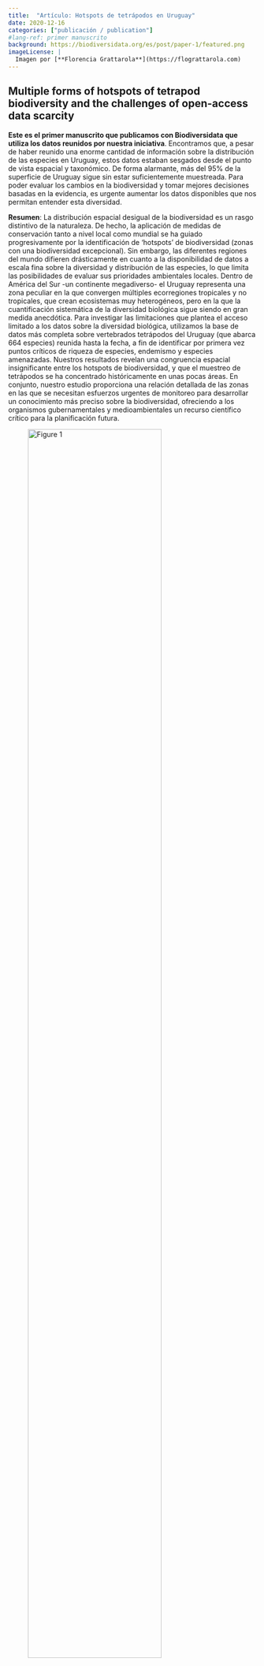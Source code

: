 ```yaml
---
title:  "Artículo: Hotspots de tetrápodos en Uruguay"
date: 2020-12-16
categories: ["publicación / publication"]
#lang-ref: primer manuscrito
background: https://biodiversidata.org/es/post/paper-1/featured.png
imageLicense: |
  Imagen por [**Florencia Grattarola**](https://flograttarola.com)
---
```


## Multiple forms of hotspots of tetrapod biodiversity and the challenges of open-access data scarcity

**Este es el primer manuscrito que publicamos con Biodiversidata que utiliza los datos reunidos por nuestra iniciativa**. Encontramos que, a pesar de haber reunido una enorme cantidad de información sobre la distribución de las especies en Uruguay, estos datos estaban sesgados desde el punto de vista espacial y taxonómico. De forma alarmante, más del 95% de la superficie de Uruguay sigue sin estar suficientemente muestreada. Para poder evaluar los cambios en la biodiversidad y tomar mejores decisiones basadas en la evidencia, es urgente aumentar los datos disponibles que nos permitan entender esta diversidad.

**Resumen**: La distribución espacial desigual de la biodiversidad es un rasgo distintivo de la naturaleza. De hecho, la aplicación de medidas de conservación tanto a nivel local como mundial se ha guiado progresivamente por la identificación de ‘hotspots’ de biodiversidad (zonas con una biodiversidad excepcional). Sin embargo, las diferentes regiones del mundo difieren drásticamente en cuanto a la disponibilidad de datos a escala fina sobre la diversidad y distribución de las especies, lo que limita las posibilidades de evaluar sus prioridades ambientales locales. Dentro de América del Sur -un continente megadiverso- el Uruguay representa una zona peculiar en la que convergen múltiples ecorregiones tropicales y no tropicales, que crean ecosistemas muy heterogéneos, pero en la que la cuantificación sistemática de la diversidad biológica sigue siendo en gran medida anecdótica. Para investigar las limitaciones que plantea el acceso limitado a los datos sobre la diversidad biológica, utilizamos la base de datos más completa sobre vertebrados tetrápodos del Uruguay (que abarca 664 especies) reunida hasta la fecha, a fin de identificar por primera vez puntos críticos de riqueza de especies, endemismo y especies amenazadas. Nuestros resultados revelan una congruencia espacial insignificante entre los hotspots de biodiversidad, y que el muestreo de tetrápodos se ha concentrado históricamente en unas pocas áreas. En conjunto, nuestro estudio proporciona una relación detallada de las zonas en las que se necesitan esfuerzos urgentes de monitoreo para desarrollar un conocimiento más preciso sobre la biodiversidad, ofreciendo a los organismos gubernamentales y medioambientales un recurso científico crítico para la planificación futura.

<figure>
<img src="https://media.springernature.com/full/springer-static/image/art%3A10.1038%2Fs41598-020-79074-8/MediaObjects/41598_2020_79074_Fig4_HTML.png?as=webp" alt="Figure 1" style="width:80%"/>
<figcaption align = "center"><small>Fig.4 - Áreas para la priorización del esfuerzo de muestreo futuro. Las categorías de prioridad para los anfibios (a), los reptiles (b), las aves &#40;c) y los mamíferos (d) se calcularon utilizando las curvas de acumulación de especies (SAC). Escala: Nula (es decir, celdas de cuadrícula en las que la pendiente media del último 10% de las SAC era inferior o igual a 0,05), "Baja" (entre 0,05 y 0,25), "Media" (entre 0,25 y 1), "Alta" (celdas de cuadrícula en las que el esfuerzo de muestreo era tan bajo que no era posible calcular las SAC) y "Muy alta" (es decir, celdas de cuadrícula en las que no se encontraron registros). Todos los mapas tienen una resolución de 25 × 25 km. Proyección WGS1984.</small></figcaption>
</figure>

***

[Datos en GBIF](/datos/buscar/?publishingOrg=862f7ec3-3134-4dce-ab5a-03c81f54bd72&view=MAP){: .button .is-primary} [Datos en Zenodo](/recursos/zenodo){: .button}
